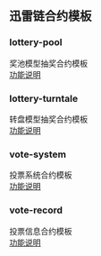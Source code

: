 ## 迅雷链合约模板

### lottery-pool

奖池模型抽奖合约模板  
[功能说明](./contracts/lottery-pool/README.md)

### lottery-turntale

转盘模型抽奖合约模板  
[功能说明](./contracts/lottery-turntable/README.md)

### vote-system

投票系统合约模板  
[功能说明](./contracts/vote-system/README.md)

### vote-record

投票信息合约模板  
[功能说明](./contracts/vote-record/README.md)
